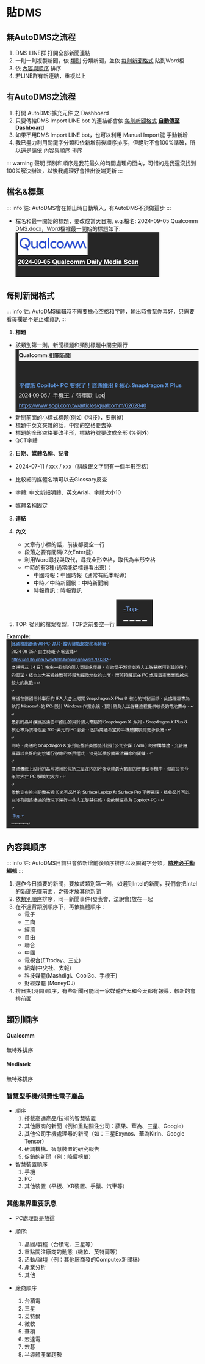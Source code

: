 # 貼DMS
## 無AutoDMS之流程
1. DMS LINE群 打開全部新聞連結
2. 一則一則複製新聞，依 [類別](#類別) 分類新聞，並依 [每則新聞格式](#每則新聞格式) 貼到Word檔
3. 依 [內容與順序](#內容與順序) 排序
4. 若LINE群有新連結，重複以上

## 有AutoDMS之流程
1. 打開 AutoDMS擴充元件 之 Dashboard
2. 只要傳給DMS Import LINE bot 的連結都會依 [每則新聞格式](#每則新聞格式) <ins>**自動傳至 Dashboard**</ins>
3. 如果不用DMS Import LINE bot，也可以利用 Manual Import鍵 手動新增
4. 我已盡力利用關鍵字分類和依新增前後順序排序，但絕對不會100%準確，所以還是請依 [內容與順序](#內容與順序) 排序

::: warning 聲明
類別和順序是我花最久的時間處理的面向，可惜的是我還沒找到100%解決辦法，以後我處理好會推出後端更新
:::

## 檔名&標題
::: info 註:
AutoDMS會在輸出時自動填入，有AutoDMS不須做這步
:::
- 檔名和最一開始的標題，要改成當天日期, e.g.檔名: 2024-09-05 Qualcomm DMS.docx，Word檔裡最一開始的標題如下:
![alt text](image.png)

## 每則新聞格式
::: info 註:
AutoDMS編輯時不需要擔心空格和字體，輸出時會幫你弄好，只需要看每欄是不是正確資訊
:::
1. **標題**
  - 該類別第一則，新聞標題和類別標題中間空兩行
![alt text](image-3.png)
  - 新聞前面的小標式標題(例如《科技》，要刪掉)
  - 標題中英文夾雜的話，中間的空格要去掉
  - 標題的全形空格要改半形，標點符號要改成全形 (%例外) 
  - QCT字體
2. **日期、媒體名稱、記者**
  - 2024-07-11 / xxx / xxx（斜線跟文字間有一個半形空格）
  - 比較細的媒體名稱可以去Glossary反查

  - 字體: 中文新細明體、英文Arial、字體大小10
  - 媒體名稱固定
3. **連結**
4. **內文**
   - 文章有小標的話，前後都要空一行 
   - 段落之要有間隔(2次Enter鍵) 
   - 利用Word尋找與取代，尋找全形空格，取代為半形空格
   - 中時的有3種(通常能從標題看出來)：
     - 中國時報：中國時報（通常有紙本報導）
     - 中時／中時新聞網：中時新聞網 
     - 時報資訊：時報資訊 

5. TOP: 從別的檔案複製，TOP之前要空一行
![alt text](image-1.png)

**Example:**
![alt text](image-2.png)


## 內容與順序
::: info 註:
AutoDMS目前只會依新增前後順序排序以及關鍵字分類，<ins>**請務必手動編輯**</ins>
:::
1. 選作今日摘要的新聞，要放該類別第一則，如選到Intel的新聞，我們會把Intel的新聞先擺前面，之後才放其他新聞
2. 依[類別順序](#類別順序)排序，同一新聞事件(發表會，法說會)放在一起
3. 在不違背類別順序下，再依媒體順序 : 
     - 電子
     - 工商
     - 經濟
     - 自由
     - 聯合
     - 中國 
     - 電視台(ETtoday、三立)
     - 網媒(中央社、太報)
     - 科技媒體(Mashdigi、Cool3c、手機王)
     - 財經媒體 (MoneyDJ)
4. 排日期(時間)順序，有些新聞可能同一家媒體昨天和今天都有報導，較新的會排前面 


## 類別順序

#### Qualcomm
無特殊排序
#### Mediatek
無特殊排序
### 智慧型手機/消費性電子產品
- 順序
  1. 搭載高通產品/技術的智慧裝置
  2. 其他廠商的新聞（例如重點關注公司：蘋果、華為、三星、Google）
  3. 其他公司手機處理器的新聞（如：三星Exynos、華為Kirin、Google Tensor）
  4. 研調機構、智慧裝置的研究報告
  5. 促銷的新聞（例：降價榜單） 
- 智慧裝置順序
  1. 手機
  2. PC
  3. 其他裝置（平板、XR裝置、手錶、汽車等）   
   
### 其他業界重要訊息 
- PC處理器是放這
- 順序: 
  1. 晶圓/製程（台積電、三星等）
  2. 重點關注廠商的動態（微軟、英特爾等） 
  3. 活動/論壇（例：其他廠商發的Computex新聞稿）
  4. 產業分析
  5. 其他 

- 廠商順序
  1. 台積電
  2. 三星
  3. 英特爾
  4. 微軟
  5. 華碩
  6. 宏達電
  7. 宏碁
  8. 半導體產業趨勢 
 
